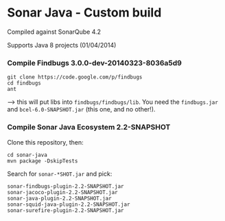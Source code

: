 Sonar Java - Custom build
=========================

Compiled against SonarQube 4.2

Supports Java 8 projects (01/04/2014)

### Compile Findbugs 3.0.0-dev-20140323-8036a5d9

~~~
git clone https://code.google.com/p/findbugs
cd findbugs
ant
~~~

--> this will put libs into `findbugs/findbugs/lib`. You need the
`findbugs.jar` and `bcel-6.0-SNAPSHOT.jar` (this one, and no other!).

### Compile Sonar Java Ecosystem 2.2-SNAPSHOT

Clone this repository, then:

~~~
cd sonar-java
mvn package -DskipTests
~~~

Search for `sonar-*SHOT.jar` and pick:

~~~
sonar-findbugs-plugin-2.2-SNAPSHOT.jar
sonar-jacoco-plugin-2.2-SNAPSHOT.jar
sonar-java-plugin-2.2-SNAPSHOT.jar
sonar-squid-java-plugin-2.2-SNAPSHOT.jar
sonar-surefire-plugin-2.2-SNAPSHOT.jar
~~~

